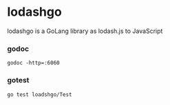 # lodashgo
lodashgo is a GoLang library as lodash.js to JavaScript

### godoc
```
godoc -http=:6060
```

### gotest
```
go test loadshgo/Test
```